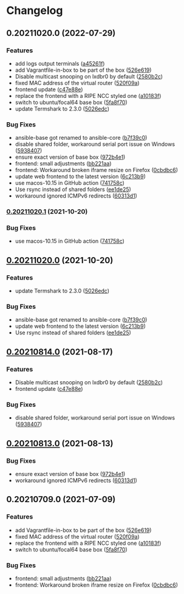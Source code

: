 # Changelog

## 0.20211020.0 (2022-07-29)


### Features

* add logs output terminals ([a45261f](https://www.github.com/oskar456/bgpsec-netlab/commit/a45261fdc7fafe2759dbd9fd88de8ceabb234cf9))
* add Vagrantfile-in-box to be part of the box ([526e619](https://www.github.com/oskar456/bgpsec-netlab/commit/526e619ac00eb774e438eef8bc8865b6f4b3fe89))
* Disable multicast snooping on lxdbr0 by default ([2580b2c](https://www.github.com/oskar456/bgpsec-netlab/commit/2580b2c63d704a147e5dcc7c1a54bebe9040b9ae))
* fixed MAC address of the virtual router ([520f09a](https://www.github.com/oskar456/bgpsec-netlab/commit/520f09a4fc51470254a39873069b03dc9190bc14))
* frontend update ([c47e88e](https://www.github.com/oskar456/bgpsec-netlab/commit/c47e88eeacd48ee296ee9ab67a61aea1c87e59ad))
* replace the frontend with a RIPE NCC styled one ([a10183f](https://www.github.com/oskar456/bgpsec-netlab/commit/a10183f9f388a4b1690a015f0e79cdf7dae48760))
* switch to ubuntu/focal64 base box ([5fa8f70](https://www.github.com/oskar456/bgpsec-netlab/commit/5fa8f70003cbe54eefdb142833dbb66bbcfa1615))
* update Termshark to 2.3.0 ([5026edc](https://www.github.com/oskar456/bgpsec-netlab/commit/5026edc61a88618dca4a72c718e22bd21ddccd92))


### Bug Fixes

* ansible-base got renamed to ansible-core ([b7f39c0](https://www.github.com/oskar456/bgpsec-netlab/commit/b7f39c0a90c4f0ec29b1d17c291c38cb83e73d07))
* disable shared folder, workaround serial port issue on Windows ([5938407](https://www.github.com/oskar456/bgpsec-netlab/commit/5938407dcd8921839591ce9ae16018cb160d53ff))
* ensure exact version of base box ([972b4e1](https://www.github.com/oskar456/bgpsec-netlab/commit/972b4e1125cf4566d37b71e51d02bd81b05d41c0))
* frontend: small adjustments ([bb221aa](https://www.github.com/oskar456/bgpsec-netlab/commit/bb221aa61c429c2f95e869259449234ebb5f73fb))
* frontend: Workaround broken iframe resize on Firefox ([0cbdbc6](https://www.github.com/oskar456/bgpsec-netlab/commit/0cbdbc61ae4afac4212f4c0c9d01310d95502218))
* update web frontend to the latest version ([6c213b9](https://www.github.com/oskar456/bgpsec-netlab/commit/6c213b9214a017442f49353adc1a06aa603a3bdb))
* use macos-10.15 in GitHub action ([741758c](https://www.github.com/oskar456/bgpsec-netlab/commit/741758cc50ea57b23fbd97d26f78e7c7988418cb))
* Use rsync instead of shared folders ([ee1de25](https://www.github.com/oskar456/bgpsec-netlab/commit/ee1de255f5780d974aa88b59f2293855014c6e65))
* workaround ignored ICMPv6 redirects ([60313d1](https://www.github.com/oskar456/bgpsec-netlab/commit/60313d14532f414794289dcbcee06caf3be99f60))

### [0.20211020.1](https://www.github.com/RIPE-NCC/ipv6-security-lab/compare/v0.20211020.0...v0.20211020.1) (2021-10-20)


### Bug Fixes

* use macos-10.15 in GitHub action ([741758c](https://www.github.com/RIPE-NCC/ipv6-security-lab/commit/741758cc50ea57b23fbd97d26f78e7c7988418cb))

## [0.20211020.0](https://www.github.com/RIPE-NCC/ipv6-security-lab/compare/v0.20210814.0...v0.20211020.0) (2021-10-20)


### Features

* update Termshark to 2.3.0 ([5026edc](https://www.github.com/RIPE-NCC/ipv6-security-lab/commit/5026edc61a88618dca4a72c718e22bd21ddccd92))


### Bug Fixes

* ansible-base got renamed to ansible-core ([b7f39c0](https://www.github.com/RIPE-NCC/ipv6-security-lab/commit/b7f39c0a90c4f0ec29b1d17c291c38cb83e73d07))
* update web frontend to the latest version ([6c213b9](https://www.github.com/RIPE-NCC/ipv6-security-lab/commit/6c213b9214a017442f49353adc1a06aa603a3bdb))
* Use rsync instead of shared folders ([ee1de25](https://www.github.com/RIPE-NCC/ipv6-security-lab/commit/ee1de255f5780d974aa88b59f2293855014c6e65))

## [0.20210814.0](https://www.github.com/RIPE-NCC/ipv6-security-lab/compare/v0.20210813.0...v0.20210814.0) (2021-08-17)


### Features

* Disable multicast snooping on lxdbr0 by default ([2580b2c](https://www.github.com/RIPE-NCC/ipv6-security-lab/commit/2580b2c63d704a147e5dcc7c1a54bebe9040b9ae))
* frontend update ([c47e88e](https://www.github.com/RIPE-NCC/ipv6-security-lab/commit/c47e88eeacd48ee296ee9ab67a61aea1c87e59ad))


### Bug Fixes

* disable shared folder, workaround serial port issue on Windows ([5938407](https://www.github.com/RIPE-NCC/ipv6-security-lab/commit/5938407dcd8921839591ce9ae16018cb160d53ff))

## [0.20210813.0](https://www.github.com/RIPE-NCC/ipv6-security-lab/compare/v0.20210709.0...v0.20210813.0) (2021-08-13)


### Bug Fixes

* ensure exact version of base box ([972b4e1](https://www.github.com/RIPE-NCC/ipv6-security-lab/commit/972b4e1125cf4566d37b71e51d02bd81b05d41c0))
* workaround ignored ICMPv6 redirects ([60313d1](https://www.github.com/RIPE-NCC/ipv6-security-lab/commit/60313d14532f414794289dcbcee06caf3be99f60))

## 0.20210709.0 (2021-07-09)


### Features

* add Vagrantfile-in-box to be part of the box ([526e619](https://www.github.com/RIPE-NCC/ipv6-security-lab/commit/526e619ac00eb774e438eef8bc8865b6f4b3fe89))
* fixed MAC address of the virtual router ([520f09a](https://www.github.com/RIPE-NCC/ipv6-security-lab/commit/520f09a4fc51470254a39873069b03dc9190bc14))
* replace the frontend with a RIPE NCC styled one ([a10183f](https://www.github.com/RIPE-NCC/ipv6-security-lab/commit/a10183f9f388a4b1690a015f0e79cdf7dae48760))
* switch to ubuntu/focal64 base box ([5fa8f70](https://www.github.com/RIPE-NCC/ipv6-security-lab/commit/5fa8f70003cbe54eefdb142833dbb66bbcfa1615))


### Bug Fixes

* frontend: small adjustments ([bb221aa](https://www.github.com/RIPE-NCC/ipv6-security-lab/commit/bb221aa61c429c2f95e869259449234ebb5f73fb))
* frontend: Workaround broken iframe resize on Firefox ([0cbdbc6](https://www.github.com/RIPE-NCC/ipv6-security-lab/commit/0cbdbc61ae4afac4212f4c0c9d01310d95502218))
